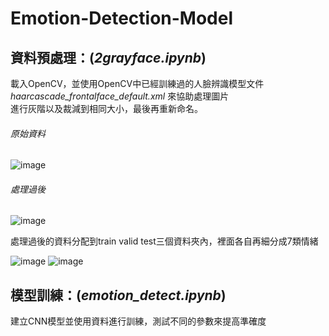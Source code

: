 # Emotion-Detection-Model
## 資料預處理：(*2grayface.ipynb*) 
載入OpenCV，並使用OpenCV中已經訓練過的人臉辨識模型文件*haarcascade_frontalface_default.xml* 來協助處理圖片  
進行灰階以及裁減到相同大小，最後再重新命名。

###### 原始資料
![image](https://user-images.githubusercontent.com/30427256/110300140-8058fb00-8031-11eb-81b5-cf432af70232.png '原始資料')

###### 處理過後
![image](https://user-images.githubusercontent.com/30427256/110302045-c57e2c80-8033-11eb-8ab8-6b32904473b5.png '處理過後')

處理過後的資料分配到train valid test三個資料夾內，裡面各自再細分成7類情緒

![image](https://user-images.githubusercontent.com/30427256/110303798-c9ab4980-8035-11eb-876d-88270a698050.png)
![image](https://user-images.githubusercontent.com/30427256/110304585-bba9f880-8036-11eb-9081-724c04be7ec2.png)

## 模型訓練：(*emotion_detect.ipynb*)  
建立CNN模型並使用資料進行訓練，測試不同的參數來提高準確度
